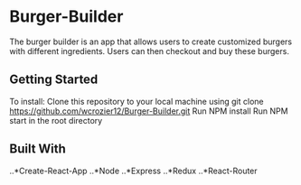 # Burger-Builder

The burger builder is an app that allows users to create customized burgers with different ingredients. Users can then checkout and buy these burgers.

## Getting Started

To install: Clone this repository to your local machine using git clone https://github.com/wcrozier12/Burger-Builder.git
            Run NPM install
            Run NPM start in the root directory

## Built With

..*Create-React-App
..*Node
..*Express
..*Redux
..*React-Router
